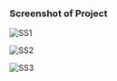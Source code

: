 ### Screenshot of Project

![SS1](https://user-images.githubusercontent.com/123231895/213860116-0d60024d-da9f-4ec1-9807-ab4118bb77a1.PNG)

![SS2](https://user-images.githubusercontent.com/123231895/213860118-8218c370-b4b6-4706-a066-a94dbc5b8284.PNG)

![SS3](https://user-images.githubusercontent.com/123231895/213860119-a76c93d0-413a-467f-b374-0637bf80a025.PNG)
